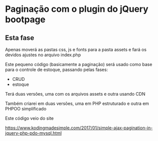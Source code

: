# Paginação com o plugin do jQuery bootpage

## Esta fase

Apenas moverá as pastas css, js e fonts para a pasta assets e fará os devidos ajustes no arquivo index.php

Este pequeno código (basicamente a paginação) será usado como base para o controle de estoque, passando pelas fases:

- CRUD
- estoque

Terá duas versões, uma com os arquivos assets e outra usando CDN

Também criarei em duas versões, uma em PHP estruturado e outra em PHPOO simplificado

Este código veio do site

https://www.kodingmadesimple.com/2017/01/simple-ajax-pagination-in-jquery-php-pdo-mysql.html
